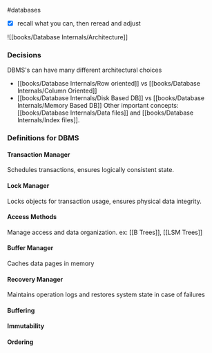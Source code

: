 #databases
- [x] recall what you can, then reread and adjust


![[books/Database Internals/Architecture]]

### Decisions
DBMS's can have many different architectural choices 
- [[books/Database Internals/Row oriented]] vs [[books/Database Internals/Column Oriented]]
- [[books/Database Internals/Disk Based DB]] vs [[books/Database Internals/Memory Based DB]]
Other important concepts: [[books/Database Internals/Data files]] and [[books/Database Internals/Index files]].
### Definitions for DBMS
#### Transaction Manager
Schedules transactions, ensures logically consistent state.
#### Lock Manager
Locks objects for transaction usage, ensures physical data integrity.
#### Access Methods
Manage access and data organization. ex: [[B Trees]], [[LSM Trees]]
#### Buffer Manager
Caches data pages in memory
#### Recovery Manager
Maintains operation logs and restores system state in case of failures
#### Buffering
#### Immutability
#### Ordering
